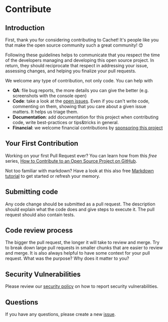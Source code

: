 # Contribute

## Introduction

First, thank you for considering contributing to Cachet! It's people like you that make the open source community such a great community! 😊

Following these guidelines helps to communicate that you respect the time of the developers managing and developing this open source project. In return, they should reciprocate that respect in addressing your issue, assessing changes, and helping you finalize your pull requests.

We welcome any type of contribution, not only code. You can help with

- **QA**: file bug reports, the more details you can give the better (e.g. screenshots with the console open)
- **Code**: take a look at the [open issues](issues). Even if you can't write code, commenting on them, showing that you care about a given issue matters. It helps us triage them.
- **Documentation**: add documentation for this project when contributing code, write best-practices or tips&tricks in general.
- **Financial**: we welcome financial contributions by [sponsoring this project](https://github.com/sponsors/cachethq)

## Your First Contribution

Working on your first Pull Request ever? You can learn how from this _free_ series, [How to Contribute to an Open Source Project on GitHub](https://app.egghead.io/playlists/how-to-contribute-to-an-open-source-project-on-github).

Not too familiar with markdown? Have a look at this also free [Markdown tutorial](https://www.markdowntutorial.com/) to get started or refresh your memory.

## Submitting code

Any code change should be submitted as a pull request. The description should explain what the code does and give steps to execute it. The pull request should also contain tests.

## Code review process

The bigger the pull request, the longer it will take to review and merge. Try to break down large pull requests in smaller chunks that are easier to review and merge.
It is also always helpful to have some context for your pull request. What was the purpose? Why does it matter to you?

## Security Vulnerabilities

Please review our [security policy](https://github.com/cachethq/cachet/security/policy) on how to report security vulnerabilities.

## Questions

If you have any questions, please create a new [issue](https://github.com/cachethq/docs/issues).


<!-- This `CONTRIBUTING.md` is based on @nayafia's template https://github.com/nayafia/contributing-template -->
